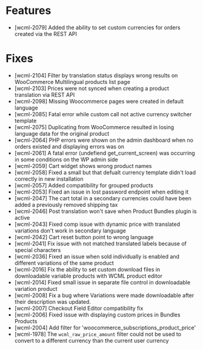 # Features
* [wcml-2079] Added the ability to set custom currencies for orders created via the REST API

# Fixes
* [wcml-2104] Filter by translation status displays wrong results on WooCommerce Multilingual products list page
* [wcml-2103] Prices were not synced when creating a product translation via REST API
* [wcml-2098] Missing Woocommerce pages were created in default language
* [wcml-2085] Fatal error while custom call not active currency switcher template
* [wcml-2075] Duplicating from WooCommerce resulted in losing language data for the original product
* [wcml-2064] PHP errors were shown on the admin dashboard when no orders existed and displaying errors was on
* [wcml-2061] A fatal error (undefiend get_current_screen) was occurring in some conditions on the WP admin side
* [wcml-2059] Cart widget shows wrong product names
* [wcml-2058] Fixed a small but that defualt currency template didn't load correctly in new installation
* [wcml-2057] Added compatibility for grouped products
* [wcml-2053] Fixed an issue in lost password endpoint when editing it
* [wcml-2047] The cart total in a secondary currencies could have been added a previously removed shipping tax
* [wcml-2046] Post translation won't save when Product Bundles plugin is active
* [wcml-2043] Fixed comp issue with dynamic price with translated variations don't work in secondary language
* [wcml-2042] Cart reset button point to wrong language
* [wcml-2041] Fix issue with not matched translated labels because of special characters
* [wcml-2036] Fixed an issue when sold individually is enabled and different variations of the same product
* [wcml-2016] Fix the ability to set custom download files in downloadable variable products with WCML product editor
* [wcml-2014] Fixed small issue in separate file control in downloadable variation product
* [wcml-2008] Fix a bug where Variations were made downloadable after their description was updated.
* [wcml-2007] Checkout Field Editor compatibility fix
* [wcml-2006] Fixed issue with displaying custom prices in Bundles Products
* [wcml-2004] Add filter for 'woocommerce_subscriptions_product_price'
* [wcml-1978] The `wcml_raw_price_amount` filter could not be used to convert to a different currency than the current user currency